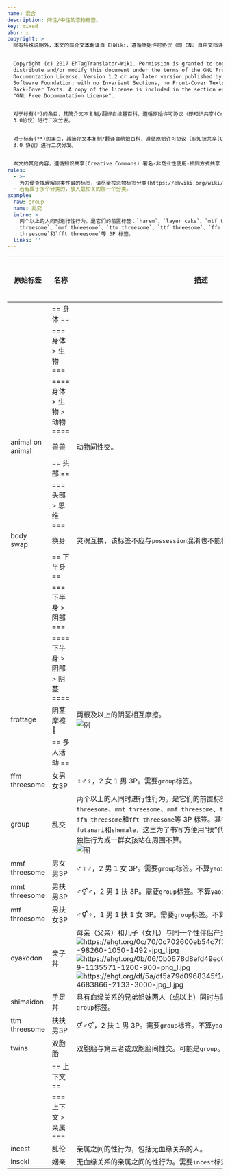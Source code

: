 ```yaml
---
name: 混合
description: 两性/中性的恋物标签。
key: mixed
abbr: x
copyright: >
  除有特殊说明外，本文的简介文本翻译自 EHWiki，遵循原始许可协议（即 GNU 自由文档许可证）进行二次分发。


  Copyright (c) 2017 EhTagTranslator-Wiki. Permission is granted to copy,
  distribute and/or modify this document under the terms of the GNU Free
  Documentation License, Version 1.2 or any later version published by the Free
  Software Foundation; with no Invariant Sections, no Front-Cover Texts, and no
  Back-Cover Texts. A copy of the license is included in the section entitled
  "GNU Free Documentation License".


  对于标有(*)的条目，其简介文本复制/翻译自维基百科，遵循原始许可协议（即知识共享(Creative Commons) 署名-相同方式共享
  3.0协议）进行二次分发。


  对于标有(**)的条目，其简介文本复制/翻译自萌娘百科，遵循原始许可协议（即知识共享(Creative Commons) 署名-非商业性使用-相同方式共享
  3.0 协议）进行二次分发。


  本文的其他内容，遵循知识共享(Creative Commons) 署名-非商业性使用-相同方式共享 3.0 协议提供。
rules:
  - >-
    为方便查找理解同类性癖的标签，请尽量按恋物标签分类(https://ehwiki.org/wiki/Fetish_Listing)归类存放，将类别写成注释。
  - 若有属于多个分类的，放入最相关的那一个分类。
example:
  raw: group
  name: 乱交
  intro: >
    两个以上的人同时进行性行为。是它们的前置标签：`harem`、`layer cake`、`mtf threesome`、`mmt
    threesome`、`mmf threesome`、`ttm threesome`、`ttf threesome`、`ffm
    threesome`和`fft threesome`等 3P 标签。
  links: ''
---
```


| 原始标签 | 名称 | 描述 | 外部链接 |
| -------- | ---- | ---- | -------- |
|  | == 身体 == |  |  |
|  | === 身体 > 生物 === |  |  |
|  | ==== 身体 > 生物 > 动物 ==== |  |  |
| animal on animal | 兽兽 | 动物间性交。 |  |
|  | == 头部 == |  |  |
|  | === 头部 > 思维 === |  |  |
| body swap | 换身 | 灵魂互换，该标签不应与`possession`混淆也不能标为`gender bender`。 |  |
|  | == 下半身 == |  |  |
|  | === 下半身 > 阴部 === |  |  |
|  | ==== 下半身 > 阴部 > 阴茎 ==== |  |  |
| frottage | 阴茎摩擦🤺 | 两根及以上的阴茎相互摩擦。<br>![例](# "https://ehgt.org/72/a9/72a9f8c2fc1346ec17bfbffc40cc23373e4f1e11-1193994-1412-1000-jpg_l.jpg") |  |
|  | == 多人活动 == |  |  |
| ffm threesome | 女男女3P | ♀♂♀，2 女 1 男 3P。需要`group`标签。 |  |
| group | 乱交 | 两个以上的人同时进行性行为。是它们的前置标签：`harem`、`layer cake`、`mtf threesome`、`mmt threesome`、`mmf threesome`、`ttm threesome`、`ttf threesome`、`ffm threesome`和`fft threesome`等 3P 标签。其中 t 为变性人(transsexual)，包含`futanari`和`shemale`，这里为了书写方便用“扶”代指。两个或两个以上的伴侣有单独性行为或一群女孩站在周围不算。<br>![图](# "https://ehgt.org/eb/8a/eb8a92af97e65f81c552ca217fea67262afa0e24-2159382-1381-2000-jpg_l.jpg") |  |
| mmf threesome | 男女男3P | ♂♀♂，2 男 1 女 3P。需要`group`标签。不算`yaoi`。 |  |
| mmt threesome | 男扶男3P | ♂⚥♂，2 男 1 扶 3P。需要`group`标签。不算`yaoi`。 |  |
| mtf threesome | 男扶女3P | ♂⚥♀，1 男 1 扶 1 女 3P。需要`group`标签。不算`yaoi`。 |  |
| oyakodon | 亲子丼 | 母亲（父亲）和儿子（女儿）与同一个性伴侣产生性行为。需要`group`标签。<br>![](# "https://ehgt.org/0c/70/0c702600eb54c7f3291dfe4e154c4dc42d38daec-98260-1050-1492-jpg_l.jpg") ![](# "https://ehgt.org/0b/06/0b0678d8efd49ec032e5ea20283624f364d5b689-1135571-1200-900-png_l.jpg") ![](# "https://ehgt.org/df/5a/df5a79d0968345f1dd480e5eb4203fb26adc9bfa-4683866-2133-3000-jpg_l.jpg") |  |
| shimaidon | 手足丼 | 具有血缘关系的兄弟姐妹两人（或以上）同时与同一个性伴侣产生性行为，需要`group`标签。 |  |
| ttm threesome | 扶扶男3P | ⚥♂⚥，2 扶 1 男 3P。需要`group`标签。不算`yaoi`。 |  |
| twins | 双胞胎 | 双胞胎与第三者或双胞胎间性交。可能是`group`。 |  |
|  | == 上下文 == |  |  |
|  | === 上下文 > 亲属 === |  |  |
| incest | 乱伦 | 亲属之间的性行为，包括无血缘关系的人。 |  |
| inseki | 姻亲 | 无血缘关系的亲属之间的性行为。需要`incest`标签。 |  |

<!--
Template: 
|  |  |  |  |
-->
